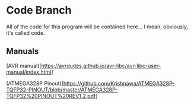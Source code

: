 # Code Branch
All of the code for this program will be contained here... I mean, obviously,
it's called code.

## Manuals
(AVR
manual)[https://avrdudes.github.io/avr-libc/avr-libc-user-manual/index.html]

(ATMEGA328P Pinout)[https://github.com/Krishnawa/ATMEGA328P-TQFP32-PINOUT/blob/master/ATMEGA328P-TQFP32%20PINOUT%20REV1.2.pdf]

